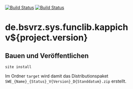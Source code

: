 [![Build Status](https://travis-ci.org/bitctrl/de.bsvrz.sys.funclib.kappich.svg?branch=master)](https://travis-ci.org/bitctrl/de.bsvrz.sys.funclib.kappich)
[![Build Status](https://api.bintray.com/packages/bitctrl/maven/de.bsvrz.sys.funclib.kappich/images/download.svg)](https://bintray.com/bitctrl/maven/de.bsvrz.sys.funclib.kappich)

de.bsvrz.sys.funclib.kappich v${project.version}
===================================


Bauen und Veröffentlichen
-------------------------

    site install

Im Ordner `target` wird damit das Distributionspaket
`SWE_{Name}_{Status}_V{Version}_D{Standdatum}.zip` erstellt.
